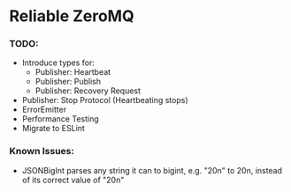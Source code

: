 # Reliable ZeroMQ

### TODO:
 - Introduce types for:
   - Publisher: Heartbeat
   - Publisher: Publish
   - Publisher: Recovery Request
 - Publisher: Stop Protocol (Heartbeating stops)
 - ErrorEmitter
 - Performance Testing
 - Migrate to ESLint

### Known Issues:
 - JSONBigInt parses any string it can to bigint, e.g. "20n" to 20n, instead of its correct value of "20n"

